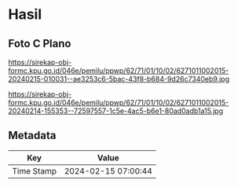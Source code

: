 # Hasil

## Foto C Plano

https://sirekap-obj-formc.kpu.go.id/046e/pemilu/ppwp/62/71/01/10/02/6271011002015-20240215-010031--ae3253c6-5bac-43f8-b684-9d26c7340eb9.jpg

https://sirekap-obj-formc.kpu.go.id/046e/pemilu/ppwp/62/71/01/10/02/6271011002015-20240214-155353--72597557-1c5e-4ac5-b6e1-80ad0adb1a15.jpg


## Metadata

| Key        | Value               |
| ---------- | ------------------- |
| Time Stamp | 2024-02-15 07:00:44 |



